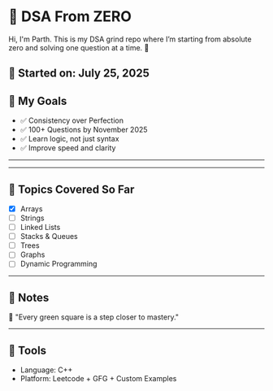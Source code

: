 # 🚀 DSA From ZERO

Hi, I'm Parth. This is my DSA grind repo where I’m starting from absolute zero and solving one question at a time. 💪

## 📆 Started on: July 25, 2025

## 📌 My Goals

- ✅ Consistency over Perfection
- ✅ 100+ Questions by November 2025
- ✅ Learn logic, not just syntax
- ✅ Improve speed and clarity

---

---

## 🧩 Topics Covered So Far

- [x] Arrays
- [ ] Strings
- [ ] Linked Lists
- [ ] Stacks & Queues
- [ ] Trees
- [ ] Graphs
- [ ] Dynamic Programming

---

## 💬 Notes

📌 "Every green square is a step closer to mastery."

---

## 🔧 Tools

- Language: C++
- Platform: Leetcode + GFG + Custom Examples
